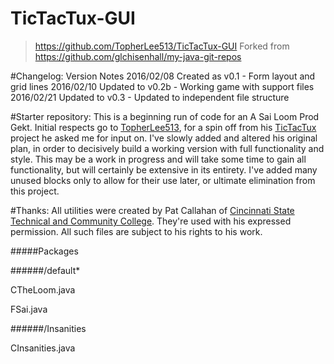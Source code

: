 # TicTacTux-GUI
> https://github.com/TopherLee513/TicTacTux-GUI
> Forked from https://github.com/glchisenhall/my-java-git-repos

#Changelog:
Version			Notes
2016/02/08		Created as v0.1 	- Form layout and grid lines
2016/02/10		Updated to v0.2b 	- Working game with support files
2016/02/21		Updated to v0.3		- Updated to independent file structure

#Starter repository:
This is a beginning run of code for an A Sai Loom Prod Gekt.
Initial respects go to [TopherLee513], for a spin off from his 
[TicTacTux] project he asked me for input on. I've slowly added
and altered his original plan, in order to decisively build 
a working version with full functionality and style.
This may be a work in progress and will take some time to 
gain all functionality, but will certainly be extensive in
its entirety. I've added many unused blocks only to allow 
for their use later, or ultimate elimination from this project.

#Thanks:
All utilities were created by Pat Callahan of [Cincinnati State
Technical and Community College]. They're used with his expressed 
permission. All such files are subject to his rights to his work.

#####Packages

######/default*

CTheLoom.java

FSai.java

######/Insanities

CInsanities.java

[TopherLee513]: <https://github.com/TopherLee513>
[TicTacTux]: <https://github.com/TopherLee513/TicTacTux-Java>
[Cincinnati State Technical and Community College]: <http://www.cincinnatistate.net/>
[https://github.com/glchisenhall/my-java-git-repos]: <https://github.com/glchisenhall/my-java-git-repos>
